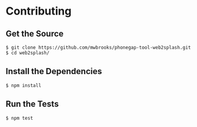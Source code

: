 # Contributing

## Get the Source

    $ git clone https://github.com/mwbrooks/phonegap-tool-web2splash.git
    $ cd web2splash/

## Install the Dependencies

    $ npm install

## Run the Tests

    $ npm test

